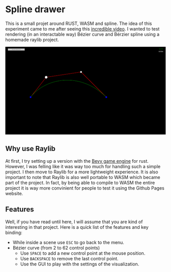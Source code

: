 # Spline drawer

This is a small projet around RUST, WASM and spline. The idea of this experiment came to me after seeing this [incredible video](https://www.youtube.com/watch?v=SO83KQuuZvg). I wanted to test rendering (in an interactable way) Bézier curve and Bérzier spline using a homemade raylib project.

![Demo](./assets/demo.gif)

## Why use Raylib

At first, I try setting up a version with the [Bevy game engine](https://github.com/bevyengine/bevy) for rust. However, I was felling like it was way too much for handling such a simple project. I then move to Raylib for a more lightweight experience. It is also important to note that Raylib is also well portable to WASM which became part of the project. In fact, by being able to compile to WASM the entire project it is way more convinient for people to test it using the Github Pages website.

## Features

Well, if you have read until here, I will assume that you are kind of interesting in that project. Here is a quick list of the features and key binding:

- While inside a scene use `ESC` to go back to the menu.
- Bézier curve (from 2 to 62 control points)
    - Use `SPACE` to add a new control point at the mouse position.
    - Use `BACKSPACE` to remove the last control point.
    - Use the GUI to play with the settings of the visualization.
